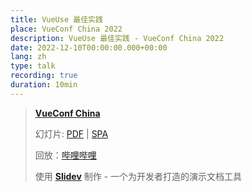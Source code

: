 ```yaml
---
title: VueUse 最佳实践
place: VueConf China 2022
description: VueUse 最佳实践 - VueConf China 2022
date: 2022-12-10T00:00:00.000+00:00
lang: zh
type: talk
recording: true
duration: 10min
---
```


> [**VueConf China**](https://vue.w3ctech.com/)
> 
> 幻灯片: [PDF](https://antfu.me/talks/2022-12-10) | [SPA](https://talks.antfu.me/2022/vueuse-best-practice/)
>
> 回放：[哔哩哔哩](https://www.bilibili.com/video/BV1bM411U7wq)
>
> 使用 <Slidev class="inline"/> [**Slidev**](https://github.com/slidevjs/slidev) 制作 - 一个为开发者打造的演示文档工具
